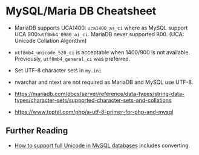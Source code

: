# MySQL/Maria DB Cheatsheet

* MariaDB supports UCA1400: `uca1400_as_ci` where as MySQL support UCA 900:`utf8mb4_0900_ai_ci`. MariaDB never supported 900. (UCA: Unicode Collation Algorithm)
*  `utf8mb4_unicode_520_ci` is acceptable when 1400/900 is not available. Previously, `utf8mb4_general_ci` was preferred.



* Set UTF-8 character sets in `my.ini`
* nvarchar and ntext are not required as MariaDB and MySQL use UTF-8.
* https://mariadb.com/docs/server/reference/data-types/string-data-types/character-sets/supported-character-sets-and-collations
* https://www.toptal.com/php/a-utf-8-primer-for-php-and-mysql

## Further Reading

* [How to support full Unicode in MySQL databases](https://mathiasbynens.be/notes/mysql-utf8mb4) includes converting.